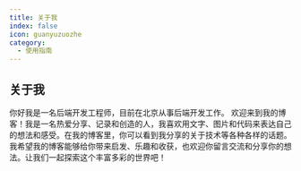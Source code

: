 ```yaml
---
title: 关于我
index: false
icon: guanyuzuozhe
category:
  - 使用指南
---
```


## 关于我

你好我是一名后端开发工程师，目前在北京从事后端开发工作。
欢迎来到我的博客！我是一名热爱分享、记录和创造的人，我喜欢用文字、图片和代码来表达自己的想法和感受。在我的博客里，你可以看到我分享的关于技术等各种各样的话题。我希望我的博客能够给你带来启发、乐趣和收获，也欢迎你留言交流和分享你的想法。让我们一起探索这个丰富多彩的世界吧！

<Catalog />
